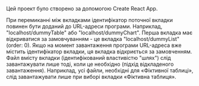 Цей проект було створено за допомогою Create React App.  

При перемиканні між вкладками ідентифікатор поточної вкладки повинен бути доданий до URL-адреси програми. Наприклад, "localhost/dummyTable" або "localhost/dummyChart".
Перша вкладка має відкриватися за замовчуванням - це вкладка "localhost/dummyList" (order: 0).
Якщо на момент завантаження програми URL-адреса вже містить ідентифікатор вкладки, ця вкладка відкриється за замовченням.
Файл вмісту вкладки (ідентифікований властивістю "шлях") слід завантажувати лише тоді, коли це необхідно (підхід відкладеного завантаження). Наприклад, усі файли, необхідні для «Фіктивної таблиці», слід завантажувати лише при виборі вкладки «Фіктивна таблиця».
